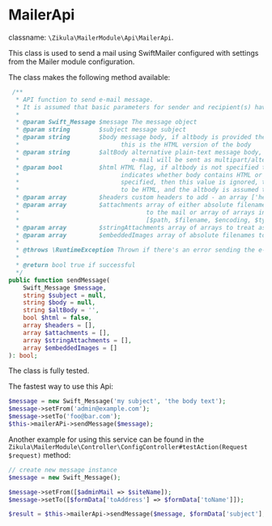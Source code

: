 # MailerApi

classname: `\Zikula\MailerModule\Api\MailerApi`.

This class is used to send a mail using SwiftMailer configured with settings from the Mailer module configuration.

The class makes the following method available:

```php
 /**
  * API function to send e-mail message.
  * It is assumed that basic parameters for sender and recipient(s) have already been set.
  *
  * @param Swift_Message $message The message object
  * @param string        $subject message subject
  * @param string        $body message body, if altbody is provided then
  *                            this is the HTML version of the body
  * @param string        $altBody alternative plain-text message body, if specified the
  *                               e-mail will be sent as multipart/alternative
  * @param bool          $html HTML flag, if altbody is not specified then this
  *                            indicates whether body contains HTML or not; if altbody is
  *                            specified, then this value is ignored, the body is assumed
  *                            to be HTML, and the altbody is assumed to be plain text
  * @param array         $headers custom headers to add - an array ['header' => 'content', 'header' => 'content']
  * @param array         $attachments array of either absolute filenames to attach
  *                                   to the mail or array of arrays in format
  *                                   [$path, $filename, $encoding, $type]
  * @param array         $stringAttachments array of arrays to treat as attachments, format [$string, $filename, $encoding, $type]
  * @param array         $embeddedImages array of absolute filenames to image files to embed in the mail
  *
  * @throws \RuntimeException Thrown if there's an error sending the e-mail message
  *
  * @return bool true if successful
  */
public function sendMessage(
    Swift_Message $message,
    string $subject = null,
    string $body = null,
    string $altBody = '',
    bool $html = false,
    array $headers = [],
    array $attachments = [],
    array $stringAttachments = [],
    array $embeddedImages = []
): bool;
```

The class is fully tested.

The fastest way to use this Api:

```php
$message = new Swift_Message('my subject', 'the body text');
$message->setFrom('admin@example.com');
$message->setTo('foo@bar.com');
$this->mailerAPi->sendMessage($message);
```

Another example for using this service can be found in the `Zikula\MailerModule\Controller\ConfigController#testAction(Request $request)` method:

```php
// create new message instance
$message = new Swift_Message();

$message->setFrom([$adminMail => $siteName]);
$message->setTo([$formData['toAddress'] => $formData['toName']]);

$result = $this->mailerApi->sendMessage($message, $formData['subject'], $msgBody, $altBody, $html);
```
